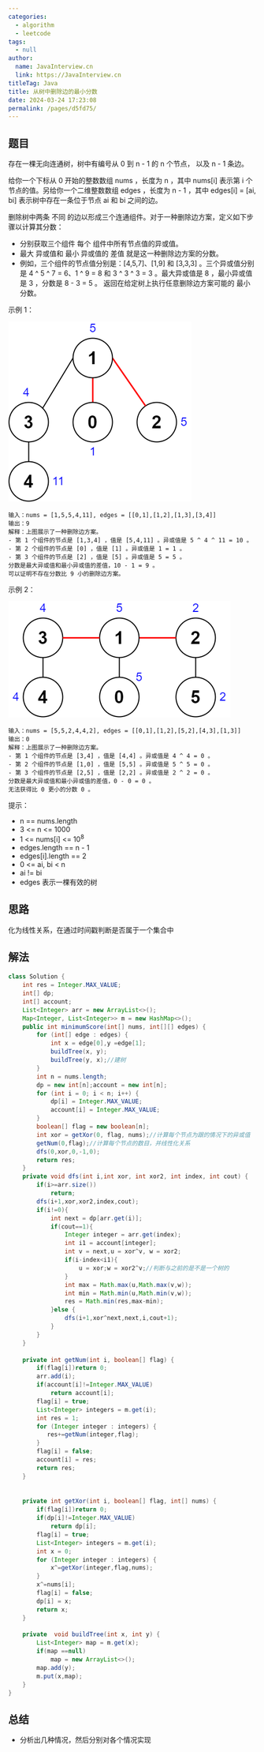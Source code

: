 ```yaml
---
categories: 
  - algorithm
  - leetcode
tags: 
  - null
author: 
  name: JavaInterview.cn
  link: https://JavaInterview.cn
titleTag: Java
title: 从树中删除边的最小分数
date: 2024-03-24 17:23:08
permalink: /pages/d5fd75/
---
```


## 题目

存在一棵无向连通树，树中有编号从 0 到 n - 1 的 n 个节点， 以及 n - 1 条边。

给你一个下标从 0 开始的整数数组 nums ，长度为 n ，其中 nums[i] 表示第 i 个节点的值。另给你一个二维整数数组 edges ，长度为 n - 1 ，其中 edges[i] = [ai, bi] 表示树中存在一条位于节点 ai 和 bi 之间的边。

删除树中两条 不同 的边以形成三个连通组件。对于一种删除边方案，定义如下步骤以计算其分数：

* 分别获取三个组件 每个 组件中所有节点值的异或值。
* 最大 异或值和 最小 异或值的 差值 就是这一种删除边方案的分数。
* 例如，三个组件的节点值分别是：[4,5,7]、[1,9] 和 [3,3,3] 。三个异或值分别是 4 ^ 5 ^ 7 = 6、1 ^ 9 = 8 和 3 ^ 3 ^ 3 = 3 。最大异或值是 8 ，最小异或值是 3 ，分数是 8 - 3 = 5 。
返回在给定树上执行任意删除边方案可能的 最小 分数。



示例 1：

![img.png](../../../media/pictures/leetcode/ex1drawio.png)

    输入：nums = [1,5,5,4,11], edges = [[0,1],[1,2],[1,3],[3,4]]
    输出：9
    解释：上图展示了一种删除边方案。
    - 第 1 个组件的节点是 [1,3,4] ，值是 [5,4,11] 。异或值是 5 ^ 4 ^ 11 = 10 。
    - 第 2 个组件的节点是 [0] ，值是 [1] 。异或值是 1 = 1 。
    - 第 3 个组件的节点是 [2] ，值是 [5] 。异或值是 5 = 5 。
    分数是最大异或值和最小异或值的差值，10 - 1 = 9 。
    可以证明不存在分数比 9 小的删除边方案。

示例 2：

![img_1.png](../../../media/pictures/leetcode/ex2drawio.png)

    输入：nums = [5,5,2,4,4,2], edges = [[0,1],[1,2],[5,2],[4,3],[1,3]]
    输出：0
    解释：上图展示了一种删除边方案。
    - 第 1 个组件的节点是 [3,4] ，值是 [4,4] 。异或值是 4 ^ 4 = 0 。
    - 第 2 个组件的节点是 [1,0] ，值是 [5,5] 。异或值是 5 ^ 5 = 0 。
    - 第 3 个组件的节点是 [2,5] ，值是 [2,2] 。异或值是 2 ^ 2 = 0 。
    分数是最大异或值和最小异或值的差值，0 - 0 = 0 。
    无法获得比 0 更小的分数 0 。


提示：

* n == nums.length
* 3 <= n <= 1000
* 1 <= nums[i] <= 10<sup>8</sup>
* edges.length == n - 1
* edges[i].length == 2
* 0 <= ai, bi < n
* ai != bi
* edges 表示一棵有效的树

## 思路

化为线性关系，在通过时间戳判断是否属于一个集合中

## 解法
```java
class Solution {
    int res = Integer.MAX_VALUE;
    int[] dp;
    int[] account;
    List<Integer> arr = new ArrayList<>();
    Map<Integer, List<Integer>> m = new HashMap<>();
    public int minimumScore(int[] nums, int[][] edges) {
        for (int[] edge : edges) {
            int x = edge[0],y =edge[1];
            buildTree(x, y);
            buildTree(y, x);//建树
        }
        int n = nums.length;
        dp = new int[n];account = new int[n];
        for (int i = 0; i < n; i++) {
            dp[i] = Integer.MAX_VALUE;
            account[i] = Integer.MAX_VALUE;
        }
        boolean[] flag = new boolean[n];
        int xor = getXor(0, flag, nums);//计算每个节点为跟的情况下的异或值
        getNum(0,flag);//计算每个节点的数目，并线性化关系
        dfs(0,xor,0,-1,0);
        return res;
    }
    private void dfs(int i,int xor, int xor2, int index, int cout) {
        if(i>=arr.size())
            return;
        dfs(i+1,xor,xor2,index,cout);
        if(i!=0){
            int next = dp[arr.get(i)];
            if(cout==1){
                Integer integer = arr.get(index);
                int i1 = account[integer];
                int v = next,u = xor^v, w = xor2;
                if(i-index<i1){
                    u = xor;w = xor2^v;//判断与之前的是不是一个树的
                }
                int max = Math.max(u,Math.max(v,w));
                int min = Math.min(u,Math.min(v,w));
                res = Math.min(res,max-min);
            }else {
                dfs(i+1,xor^next,next,i,cout+1);
            }
        }
    }

    private int getNum(int i, boolean[] flag) {
        if(flag[i])return 0;
        arr.add(i);
        if(account[i]!=Integer.MAX_VALUE)
            return account[i];
        flag[i] = true;
        List<Integer> integers = m.get(i);
        int res = 1;
        for (Integer integer : integers) {
           res+=getNum(integer,flag);
        }
        flag[i] = false;
        account[i] = res;
        return res;
    }


    private int getXor(int i, boolean[] flag, int[] nums) {
        if(flag[i])return 0;
        if(dp[i]!=Integer.MAX_VALUE)
            return dp[i];
        flag[i] = true;
        List<Integer> integers = m.get(i);
        int x = 0;
        for (Integer integer : integers) {
            x^=getXor(integer,flag,nums);
        }
        x^=nums[i];
        flag[i] = false;
        dp[i] = x;
        return x;
    }

    private  void buildTree(int x, int y) {
        List<Integer> map = m.get(x);
        if(map ==null)
            map = new ArrayList<>();
        map.add(y);
        m.put(x,map);
    }
}
```

## 总结

- 分析出几种情况，然后分别对各个情况实现 
